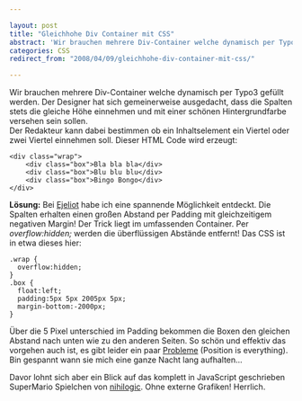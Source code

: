 ```yaml
---

layout: post
title: "Gleichhohe Div Container mit CSS"
abstract: 'Wir brauchen mehrere Div-Container welche dynamisch per Typo3 gefüllt werden Der Designer hat sich gemeinerweise ausgedacht, dass die Spalten stets die gleiche Höhe einnehmen und mit einer schönen Hintergrundfarbe versehen sein sollen'
categories: CSS
redirect_from: "2008/04/09/gleichhohe-div-container-mit-css/"

---
```


Wir brauchen mehrere Div-Container welche dynamisch per Typo3 gefüllt werden. Der Designer hat sich gemeinerweise ausgedacht, dass die Spalten stets die gleiche Höhe einnehmen und mit einer schönen Hintergrundfarbe versehen sein sollen.  
Der Redakteur kann dabei bestimmen ob ein Inhaltselement ein Viertel oder zwei Viertel einnehmen soll. Dieser HTML Code wird erzeugt:

    <div class="wrap">
    	<div class="box">Bla bla bla</div>
    	<div class="box">Blu blu blu</div>
    	<div class="box">Bingo Bongo</div>
    </div>

**Lösung:** Bei [Ejeliot](http://www.ejeliot.com/blog/61) habe ich eine spannende Möglichkeit entdeckt. Die Spalten erhalten einen großen Abstand per Padding mit gleichzeitigem negativen Margin! Der Trick liegt im umfassenden Container. Per _overflow:hidden;_ werden die überflüssigen Abstände entfernt! Das CSS ist in etwa dieses hier:

    .wrap {
      overflow:hidden;
    }
    .box {
      float:left;
      padding:5px 5px 2005px 5px;
      margin-bottom:-2000px;
    }

Über die 5 Pixel unterschied im Padding bekommen die Boxen den gleichen Abstand nach unten wie zu den anderen Seiten. So schön und effektiv das vorgehen auch ist, es gibt leider ein paar [Probleme](http://www.positioniseverything.net/articles/onetruelayout/appendix/equalheightproblems) (Position is everything). Bin gespannt wann sie mich eine ganze Nacht lang aufhalten...  
  
Davor lohnt sich aber ein Blick auf das komplett in JavaScript geschrieben SuperMario Spielchen von [nihilogic](http://blog.nihilogic.dk/2008/04/super-mario-in-14kb-javascript.html). Ohne externe Grafiken! Herrlich.